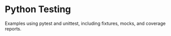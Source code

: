 # Python Testing

Examples using pytest and unittest, including fixtures, mocks, and coverage reports.
